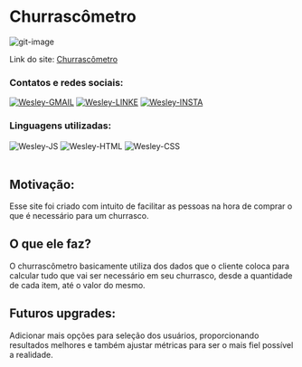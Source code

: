 # Churrascômetro

![git-image](https://user-images.githubusercontent.com/89321125/142421761-9a162a32-841e-41df-b333-9ab101d60507.PNG)

Link do site: <a target="_blank" href="https://churrascometro-js.netlify.app/">Churrascômetro</a>


### Contatos e redes sociais:
<div style="display: inline_block">
  <a target="_blank" href="mailto:wesleyara.contato@gmail.com"><img alt="Wesley-GMAIL" src="https://img.shields.io/badge/Gmail-D14836?style=for-the-badge&logo=gmail&logoColor=white"></a>
  <a target="_blank" href="https://www.linkedin.com/in/wesley-gomes-de-araújo-534a66221/"><img alt="Wesley-LINKE" src="https://img.shields.io/badge/LinkedIn-0077B5?style=for-the-badge&logo=linkedin&logoColor=white"></a>
  <a target="_blank" href="https://www.instagram.com/wesleyaraujo_w/"><img alt="Wesley-INSTA" src="https://img.shields.io/badge/Instagram-E4405F?style=for-the-badge&logo=instagram&logoColor=white"></a> 
</div>

### Linguagens utilizadas:
<div style="display: inline_block;">
  <img align="center" alt="Wesley-JS" src="https://img.shields.io/badge/JavaScript-323330?style=for-the-badge&logo=javascript&logoColor=F7DF1E">
  <img align="center" alt="Wesley-HTML" src="https://img.shields.io/badge/HTML5-E34F26?style=for-the-badge&logo=html5&logoColor=white">
  <img align="center" alt="Wesley-CSS" src="https://img.shields.io/badge/CSS3-1572B6?style=for-the-badge&logo=css3&logoColor=white">
</div><br>

## Motivação:
Esse site foi criado com intuito de facilitar as pessoas na hora de comprar o que é necessário para um churrasco.

## O que ele faz?
O churrascômetro basicamente utiliza dos dados que o cliente coloca para calcular tudo que vai ser necessário em seu churrasco, desde a quantidade de cada item, até o valor do mesmo.

## Futuros upgrades:
Adicionar mais opções para seleção dos usuários, proporcionando resultados melhores e também ajustar métricas para ser o mais fiel possível a realidade.